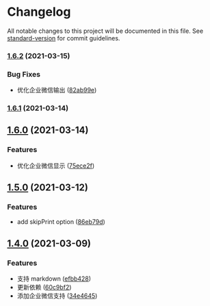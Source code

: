 # Changelog

All notable changes to this project will be documented in this file. See [standard-version](https://github.com/conventional-changelog/standard-version) for commit guidelines.

### [1.6.2](https://github.com/chuyik/webpack-stats-diff/compare/v1.6.1...v1.6.2) (2021-03-15)


### Bug Fixes

* 优化企业微信输出 ([82ab99e](https://github.com/chuyik/webpack-stats-diff/commit/82ab99e4e85b5fe9cfa012b2c6609ddbdde6a1cb))

### [1.6.1](https://github.com/chuyik/webpack-stats-diff/compare/v1.6.0...v1.6.1) (2021-03-14)

## [1.6.0](https://github.com/chuyik/webpack-stats-diff/compare/v1.5.0...v1.6.0) (2021-03-14)


### Features

* 优化企业微信显示 ([75ece2f](https://github.com/chuyik/webpack-stats-diff/commit/75ece2f4293fbbef2eef4da70587dc95b447b6bb))

## [1.5.0](https://github.com/chuyik/webpack-stats-diff/compare/v1.4.0...v1.5.0) (2021-03-12)


### Features

* add skipPrint option ([86eb79d](https://github.com/chuyik/webpack-stats-diff/commit/86eb79d2e53fa737a3ca797c4a073fa9116f811c))

## [1.4.0](https://github.com/chuyik/webpack-stats-diff/compare/v1.3.0...v1.4.0) (2021-03-09)


### Features

* 支持 markdown ([efbb428](https://github.com/chuyik/webpack-stats-diff/commit/efbb428b4aa8dc3c115a8743ab0db86177b63d69))
* 更新依赖 ([60c9bf2](https://github.com/chuyik/webpack-stats-diff/commit/60c9bf24bef8f21821e866fd3117853797cda291))
* 添加企业微信支持 ([34e4645](https://github.com/chuyik/webpack-stats-diff/commit/34e4645c3041178f7db16fb632d3b430f357c5db))
